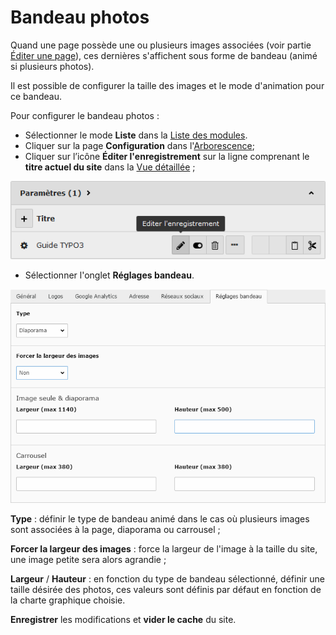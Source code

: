 # Bandeau photos

Quand une page possède une ou plusieurs images associées \(voir partie [Éditer une page](../gestion-des-pages/editer-une-page.md)\), ces dernières s'affichent sous forme de bandeau \(animé si plusieurs photos\).

Il est possible de configurer la taille des images et le mode d'animation pour ce bandeau.

Pour configurer le bandeau photos :

* Sélectionner le mode **Liste** dans la [Liste des modules](../premiers-pas/se-reperer-dans-le-backend.md).
* Cliquer sur la page **Configuration** dans l'[Arborescence](../premiers-pas/se-reperer-dans-le-backend.md);
* Cliquer sur l’icône **Éditer l'enregistrement** sur la ligne comprenant le **titre actuel du site** dans la [Vue détaillée](../premiers-pas/se-reperer-dans-le-backend.md) ;

![](../../.gitbook/assets/config_edit.png)

* Sélectionner l'onglet **Réglages bandeau**.

![](../../.gitbook/assets/edit_bandeau_photos.png)

**Type** : définir le type de bandeau animé dans le cas où plusieurs images sont associées à la page, diaporama ou carrousel ;

**Forcer la largeur des images** : force la largeur de l'image à la taille du site, une image petite sera alors agrandie ;

**Largeur** / **Hauteur** : en fonction du type de bandeau sélectionné, définir une taille désirée des photos, ces valeurs sont définis par défaut en fonction de la charte graphique choisie.

**Enregistrer** les modifications et **vider le cache** du site.

